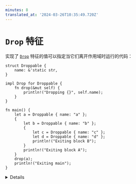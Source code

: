 ```yaml
---
minutes: 8
translated_at: '2024-03-26T10:35:49.720Z'
---
```


# `Drop` 特征

实现了 [`Drop`][1] 特征的值可以指定当它们离开作用域时运行的代码：

```rust,editable
struct Droppable {
    name: &'static str,
}

impl Drop for Droppable {
    fn drop(&mut self) {
        println!("Dropping {}", self.name);
    }
}

fn main() {
    let a = Droppable { name: "a" };
    {
        let b = Droppable { name: "b" };
        {
            let c = Droppable { name: "c" };
            let d = Droppable { name: "d" };
            println!("Exiting block B");
        }
        println!("Exiting block A");
    }
    drop(a);
    println!("Exiting main");
}
```

<details>

- 注意 `std::mem::drop` 和 `std::ops::Drop::drop` 不是同一个东西。
- 值会在离开作用域时自动被丢弃。
- 当一个值被丢弃时，如果它实现了 `std::ops::Drop`，那么其 `Drop::drop` 的实现将会被调用。
- 其所有字段接下来也会被丢弃，无论它是否实现了 `Drop`。
- `std::mem::drop` 只是一个空的函数，可以接受任何值。其重要性在于它取得了值的所有权，因此在其作用域结束时它会被丢弃。这使得它成为了一种便捷方式，可以显式地提前丢弃值，比它们原本的离开作用域更早。
  - 这对于在 `drop` 时进行一些工作的对象很有用：释放锁、关闭文件等。

讨论点：

- 为什么 `Drop::drop` 不取 `self`？
  - 简短答案：如果它这样做了，那么 `std::mem::drop` 将在块的结尾被调用，导致又一次调用 `Drop::drop`，进而引起栈溢出！
- 尝试将 `drop(a)` 替换为 `a.drop()`。

</details>

[1]: https://doc.rust-lang.org/std/ops/trait.Drop.html
